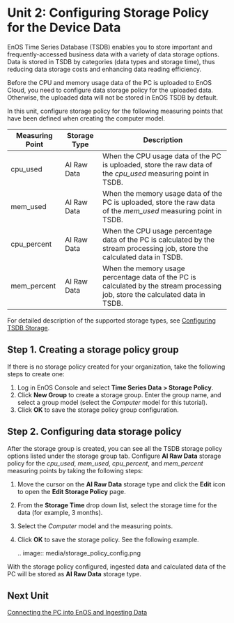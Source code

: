 # Unit 2: Configuring Storage Policy for the Device Data

EnOS Time Series Database (TSDB) enables you to store important and frequently-accessed business data with a variety of data storage options. Data is stored in TSDB by categories (data types and storage time), thus reducing data storage costs and enhancing data reading efficiency.

Before the CPU and memory usage data of the PC is uploaded to EnOS Cloud, you need to configure data storage policy for the uploaded data. Otherwise, the uploaded data will not be stored in EnOS TSDB by default.

In this unit, configure storage policy for the following measuring points that have been defined when creating the computer model.

| Measuring Point     | Storage Type       | Description                                                  |
| ----------------- | ------------------ | ------------------------------------------------------------ |
| cpu_used      | AI Raw Data        | When the CPU usage data of the PC is uploaded, store the raw data of the *cpu_used* measuring point in TSDB. |
| mem_used        | AI Raw Data | When the memory usage data of the PC is uploaded, store the raw data of the *mem_used* measuring point in TSDB. |
| cpu_percent   | AI Raw Data | When the CPU usage percentage data of the PC is calculated by the stream processing job, store the calculated data in TSDB. |
| mem_percent | AI Raw Data | When the memory usage percentage data of the PC is calculated by the stream processing job, store the calculated data in TSDB. |


For detailed description of the supported storage types, see [Configuring TSDB Storage](/docs/data-asset/en/2.0.9/configuring_tsdb_storage.html).


## Step 1. Creating a storage policy group

If there is no storage policy created for your organization, take the following steps to create one:

1. Log in EnOS Console and select **Time Series Data > Storage Policy**.
2. Click **New Group** to create a storage group. Enter the group name, and select a group model (select the *Computer* model for this tutorial).
3. Click **OK** to save the storage policy group configuration.


## Step 2. Configuring data storage policy

After the storage group is created, you can see all the TSDB storage policy options listed under the storage group tab. Configure **AI Raw Data** storage policy for the *cpu_used*, *mem_used*, *cpu_percent*, and *mem_percent* measuring points by taking the following steps:

1. Move the cursor on the **AI Raw Data** storage type and click the **Edit** icon to open the **Edit Storage Policy** page.

2. From the **Storage Time** drop down list, select the storage time for the data (for example, 3 months).

3. Select the *Computer* model and the measuring points.

4. Click **OK** to save the storage policy. See the following example.

   .. image:: media/storage_policy_config.png

With the storage policy configured, ingested data and calculated data of the PC will be stored as **AI Raw Data** storage type.

## Next Unit

[Connecting the PC into EnOS and Ingesting Data](connecting_device)

<!--end-->

